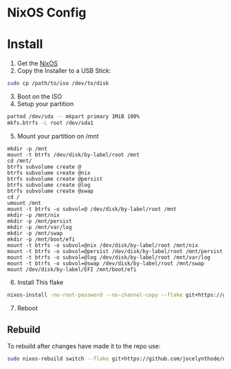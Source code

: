 # NixOS Config

# Install

1. Get the [NixOS](https://channels.nixos.org/nixos-22.05/latest-nixos-minimal-x86_64-linux.iso)
2. Copy the Installer to a USB Stick:

```bash
sudo cp /path/to/iso /dev/to/disk
```

3. Boot on the ISO
4. Setup your partition

```bash
parted /dev/sda -- mkpart primary 1MiB 100%
mkfs.btrfs -L root /dev/sda1
```

5. Mount your partition on /mnt

```
mkdir -p /mnt
mount -t btrfs /dev/disk/by-label/root /mnt
cd /mnt/
btrfs subvolume create @
btrfs subvolume create @nix
btrfs subvolume create @persist
btrfs subvolume create @log
btrfs subvolume create @swap
cd /
umount /mnt
mount -t btrfs -o subvol=@ /dev/disk/by-label/root /mnt
mkdir -p /mnt/nix
mkdir -p /mnt/persist
mkdir -p /mnt/var/log
mkdir -p /mnt/swap
mkdir -p /mnt/boot/efi
mount -t btrfs -o subvol=@nix /dev/disk/by-label/root /mnt/nix
mount -t btrfs -o subvol=@persist /dev/disk/by-label/root /mnt/persist
mount -t btrfs -o subvol=@log /dev/disk/by-label/root /mnt/var/log
mount -t btrfs -o subvol=@swap /dev/disk/by-label/root /mnt/swap
mount /dev/disk/by-label/EFI /mnt/boot/efi
```

6. Install This flake

```bash
nixos-install -no-root-password --no-channel-copy --flake git+https://github.com/jocelynthode/nixos-config#somehost

```

7. Reboot

## Rebuild

To rebuild after changes have made it to the repo use:

```bash
sudo nixos-rebuild switch --flake git+https://github.com/jocelynthode/nixos-config
```
